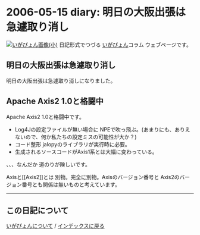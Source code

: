 2006-05-15 diary: 明日の大阪出張は急遽取り消し
=====================================================================================================
[![いがぴょん画像(小)](https://igapyon.github.io/diary/images/iga200306s.jpg "いがぴょん")](https://igapyon.github.io/diary/memo/memoigapyon.html) 日記形式でつづる [いがぴょん](https://igapyon.github.io/diary/memo/memoigapyon.html)コラム ウェブページです。

## 明日の大阪出張は急遽取り消し

明日の大阪出張は急遽取り消しになりました。


## Apache Axis2 1.0と格闘中

Apache Axis2 1.0と格闘中です。

* Log4Jの設定ファイルが無い場合に NPEで吹っ飛ぶ。(あまりにも、ありえないので、何か私たちの設定ミスの可能性が大か？)
* コード整形 jalopyのライブラリが実行時に必要。
* 生成されるソースコードがAxis1系とは大幅に変わっている。

、、、なんだか 道のりが険しいです。

Axisと[[Axis2]]とは 別物。完全に別物。Axisのバージョン番号と Axis2のバージョン番号とも関係は無いものと考えています。


----------------------------------------------------------------------------------------------------

## この日記について
[いがぴょんについて](https://igapyon.github.io/diary/memo/memoigapyon.html) / [インデックスに戻る](https://igapyon.github.io/diary/idxall.html)
